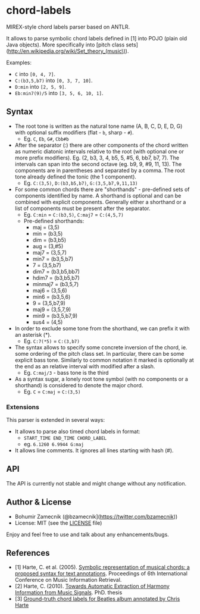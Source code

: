 chord-labels
============

MIREX-style chord labels parser based on ANTLR.

It allows to parse symbolic chord labels defined in [1] into POJO (plain old Java objects). More specifically into [pitch class sets](http://en.wikipedia.org/wiki/Set_theory_(music\)‎).

Examples:

- `C` into `[0, 4, 7]`.
- `C:(b3,5,b7)` into `[0, 3, 7, 10]`.
- `D:min` into `[2, 5, 9]`.
- `Eb:min7(9)/5` into `[3, 5, 6, 10, 1]`.

## Syntax

- The root tone is written as the natural tone name (A, B, C, D, E, D, G) with optional suffix modifiers (flat - `b`, sharp - `#`).
	- Eg. `C`, `Eb`, `G#`, `Cbb#b`
- After the separator (:) there are other components of the chord written as numeric diatonic intervals relative to the root (with optional one or more prefix modifiers). Eg. (2, b3, 3, 4, b5, 5, #5, 6, bb7, b7, 7). The intervals can span into the second octave (eg. b9, 9, #9, 11, 13). The components are in parentheses and separated by a comma. The root tone already defined the tonic (the 1 component).
	- Eg. `C:(3,5)`, `D:(b3,b5,b7)`, `G:(3,5,b7,9,11,13)`
- For some common chords there are "shorthands" - pre-defined sets of components identified by name. A shorthand is optional and can be combined with explicit components. Generally either a shorthand or a list of components must be present after the separator.
	- Eg. `C:min` = `C:(b3,5)`, `C:maj7` = `C:(4,5,7)`
	- Pre-defined shorthands:
		- maj = (3,5)
		- min = (b3,5)
		- dim = (b3,b5)
		- aug = (3,#5)
		- maj7 = (3,5,7)
		- min7 = (b3,5,b7)
		- 7 = (3,5,b7)
		- dim7 = (b3,b5,bb7)
		- hdim7 = (b3,b5,b7)
		- minmaj7 = (b3,5,7)
		- maj6 = (3,5,6)
		- min6 = (b3,5,6)
		- 9 = (3,5,b7,9)
		- maj9 = (3,5,7,9)
		- min9 = (b3,5,b7,9)
		- sus4 = (4,5)
- In order to exclude some tone from the shorthand, we can prefix it with an asterisk (*).
	- Eg. `C:7(*5)` = `C:(3,b7)`
- The syntax allows to specify some concrete inversion of the chord, ie. some ordering of the pitch class set. In particular, there can be some explicit bass tone. Similarly to common notation it marked is optionally at the end as an relative interval with modified after a slash.
	- Eg. `C:maj/3` - bass tone is the third
- As a syntax sugar, a lonely root tone symbol (with no components or a shorthand) is considered to denote the major chord.
	- Eg. `C` = `C:maj` = `C:(3,5)`

### Extensions

This parser is extended in several ways:

- It allows to parse also timed chord labels in format:
	- `START_TIME END_TIME CHORD_LABEL`
	- eg. `6.1260 6.9944 G:maj`
- It allows line comments. It ignores all lines starting with hash (#).

## API

The API is currently not stable and might change without any notification.

## Author & License

- Bohumir Zamecnik (@bzamecnik](https://twitter.com/bzamecnik))
- License: MIT (see the [LICENSE](LICENSE) file)

Enjoy and feel free to use and talk about any enhancements/bugs.

## References

- [1] Harte, C. et al. (2005). [Symbolic representation of musical chords:
a proposed syntax for text annotations](http://ismir2005.ismir.net/proceedings/1080.pdf). Proceedings of 6th International
Conference on Music Information Retrieval.
- [2] Harte, C. (2010). [Towards Automatic Extraction of Harmony Information from Music Signals](https://code.soundsoftware.ac.uk/attachments/download/330/chris_harte_phd_thesis.pdf). PhD. thesis
- [3] [Ground-truth chord labels for Beatles album annotated by Chris Harte](http://www.ee.columbia.edu/~dpwe/e4896/practicals.html#prac10)
